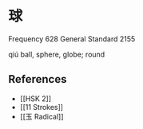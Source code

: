 # 球
Frequency 628
General Standard 2155

qiú
ball, sphere, globe; round

## References
- [[HSK 2]]
- [[11 Strokes]]
- [[玉 Radical]]
